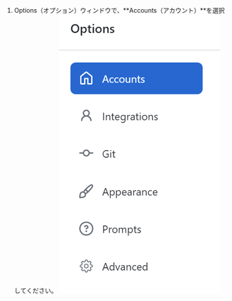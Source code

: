 1. Options（オプション）ウィンドウで、**Accounts（アカウント）**を選択してください。 ![Options（オプション）ウィンドウ中のAccounts（アカウント）ペイン](/assets/images/help/desktop/windows-select-accounts-pane.png)
